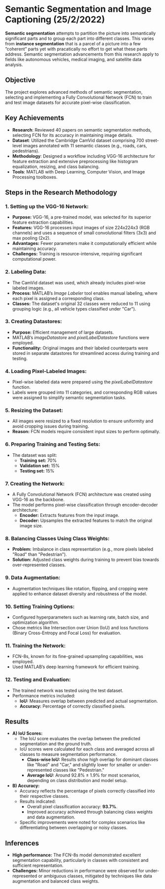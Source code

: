 # Semantic Segmentation and Image Captioning (25/2/2022)
__Semantic segmentation__ attempts to partition the picture into semantically significant parts and to group each part into different classes. This varies from __instance
segmentation__ that is a parcel of a picture into a few ”coherent” parts yet with pracatically no effort to get what these parts address. Semantic segmentation advancements from this research apply to fields like autonomous vehicles, medical imaging, and satellite data analysis.

## Objective
The project explores advanced methods of semantic segmentation, selecting and implementing a Fully Convolutional Network (FCN) to train and test image datasets for accurate pixel-wise classification.

## Key Achievements 
- __Research__: Reviewed 40 papers on semantic segmentation methods, selecting FCN for its accuracy in maintaining image details.
- __Dataset__: Utilized the Cambridge CamVid dataset comprising 700 street-level images annotated with 11 semantic classes (e.g., roads, cars, pedestrians).
- __Methodology__: Designed a workflow including VGG-16 architecture for feature extraction and extensive preprocessing like histogram equalization, resizing, and class balancing.
- __Tools__: MATLAB with Deep Learning, Computer Vision, and Image Processing toolboxes.

## Steps in the Research Methodology
### 1. Setting up the VGG-16 Network:
- __Purpose:__ VGG-16, a pre-trained model, was selected for its superior feature extraction capabilities.
- __Features:__ VGG-16 processes input images of size 224x224x3 (RGB channels) and uses a sequence of small convolutional filters (3x3) and max pooling (2x2).
- __Advantages:__ Fewer parameters make it computationally efficient while maintaining accuracy.
- __Challenges:__ Training is resource-intensive, requiring significant computational power.
### 2. Labeling Data:
- The CamVid dataset was used, which already includes pixel-wise labeled images.
- __Process:__ MATLAB’s *Image Labeler* tool enables manual labeling, where each pixel is assigned a corresponding class.
- __Classes:__ The dataset's original 32 classes were reduced to 11 using grouping logic (e.g., all vehicle types classified under "Car").
### 3. Creating Datastores:
- __Purpose:__ Efficient management of large datasets.
- MATLAB’s *imageDatastore* and *pixelLabelDatastore* functions were employed.
- __Functionality:__ Original images and their labeled counterparts were stored in separate datastores for streamlined access during training and testing.
### 4. Loading Pixel-Labeled Images:
- Pixel-wise labeled data were prepared using the *pixelLabelDatastore* function.
- Labels were grouped into 11 categories, and corresponding RGB values were assigned to simplify semantic segmentation tasks.
### 5. Resizing the Dataset:
- All images were resized to a fixed resolution to ensure uniformity and avoid cropping issues during training.
- __Reason:__ FCN models require consistent input sizes to perform optimally.
### 6. Preparing Training and Testing Sets:
- The dataset was split:
  - __Training set:__ 70%
  - __Validation set:__ 15%
  - **Testing set:** 15%
### 7. Creating the Network:
- A Fully Convolutional Network (FCN) architecture was created using VGG-16 as the backbone.
- The model performs pixel-wise classification through encoder-decoder architecture:
   - **Encoder:** Extracts features from the input image.
   - **Decoder:** Upsamples the extracted features to match the original image size.
### 8. Balancing Classes Using Class Weights:
- **Problem:** Imbalance in class representation (e.g., more pixels labeled "Road" than "Pedestrian").
- **Solution:** Adjusted class weights during training to prevent bias towards over-represented classes.
### 9. Data Augmentation:
- Augmentation techniques like rotation, flipping, and cropping were applied to enhance dataset diversity and robustness of the model.
### 10. Setting Training Options:
- Configured hyperparameters such as learning rate, batch size, and optimization algorithm.
- Chose metrics like Intersection over Union (IoU) and loss functions (Binary Cross-Entropy and Focal Loss) for evaluation.
### 11. Training the Network:
- FCN-8s, known for its fine-grained upsampling capabilities, was employed.
- Used MATLAB’s deep learning framework for efficient training.
### 12. Testing and Evaluation:
- The trained network was tested using the test dataset.
- Performance metrics included:
  - **IoU:** Measures overlap between predicted and actual segmentation.
  - **Accuracy:** Percentage of correctly classified pixels.
## Results
- **A) IoU Scores:**
  - The IoU score evaluates the overlap between the predicted segmentation and the ground truth.
  - IoU scores were calculated for each class and averaged across all classes to measure segmentation performance.
    - **Class-wise IoU:** Results show high overlap for dominant classes like "Road" and "Car," and slightly lower for smaller or under-represented classes like "Pedestrian."
    - **Average IoU:** Around 92.8% ± 1.9% for most scenarios, depending on class distribution and model setup.
- **B) Accuracy:**
  - Accuracy reflects the percentage of pixels correctly classified into their respective classes.
  - Results indicated:
    - Overall pixel classification accuracy: **93.7%**.
    - Improved accuracy achieved through balancing class weights and data augmentation.
  - Specific improvements were noted for complex scenarios like differentiating between overlapping or noisy classes.
## Inferences
- **High performance:** The FCN-8s model demonstrated excellent segmentation capability, particularly in classes with consistent and sufficient representation.
- **Challenges:** Minor reductions in performance were observed for under-represented or ambiguous classes, mitigated by techniques like data augmentation and balanced class weights.
